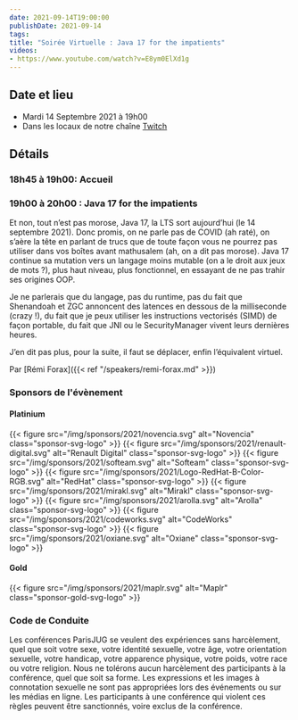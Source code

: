 ```yaml
---
date: 2021-09-14T19:00:00
publishDate: 2021-09-14
tags:
title: "Soirée Virtuelle : Java 17 for the impatients"
videos: 
- https://www.youtube.com/watch?v=E8ym0ElXd1g
---
```

## Date et lieu

* Mardi 14 Septembre 2021 à 19h00
* Dans les locaux de notre chaîne [Twitch](https://www.twitch.tv/parisjug)

## Détails

### 18h45 à 19h00: Accueil

### 19h00 à 20h00 : Java 17 for the impatients

Et non, tout n’est pas morose, Java 17, la LTS sort aujourd’hui (le 14 septembre 2021). Donc promis, on ne parle pas de COVID (ah raté), on s’aère la tête en parlant de trucs que de toute façon vous ne pourrez pas utiliser dans vos boîtes avant mathusalem (ah, on a dit pas morose). Java 17 continue sa mutation vers un langage moins mutable (on a le droit aux jeux de mots ?), plus haut niveau, plus fonctionnel, en essayant de ne pas trahir ses origines OOP.

Je ne parlerais que du langage, pas du runtime, pas du fait que Shenandoah et ZGC annoncent des latences en dessous de la milliseconde (crazy !), du fait que je peux utiliser les instructions vectorisés (SIMD) de façon portable, du fait que JNI ou le SecurityManager vivent leurs dernières heures.

J’en dit pas plus, pour la suite, il faut se déplacer, enfin l’équivalent virtuel.

Par [Rémi Forax]({{< ref "/speakers/remi-forax.md" >}}) 

### Sponsors de l'évènement

#### Platinium
{{< figure src="/img/sponsors/2021/novencia.svg" alt="Novencia" class="sponsor-svg-logo" >}}
{{< figure src="/img/sponsors/2021/renault-digital.svg" alt="Renault Digital" class="sponsor-svg-logo" >}}
{{< figure src="/img/sponsors/2021/softeam.svg" alt="Softeam" class="sponsor-svg-logo" >}}
{{< figure src="/img/sponsors/2021/Logo-RedHat-B-Color-RGB.svg" alt="RedHat" class="sponsor-svg-logo" >}}
{{< figure src="/img/sponsors/2021/mirakl.svg" alt="Mirakl" class="sponsor-svg-logo" >}}
{{< figure src="/img/sponsors/2021/arolla.svg" alt="Arolla" class="sponsor-svg-logo" >}}
{{< figure src="/img/sponsors/2021/codeworks.svg" alt="CodeWorks" class="sponsor-svg-logo" >}}
{{< figure src="/img/sponsors/2021/oxiane.svg" alt="Oxiane" class="sponsor-svg-logo" >}}

#### Gold
{{< figure src="/img/sponsors/2021/maplr.svg" alt="Maplr" class="sponsor-gold-svg-logo" >}}

### Code de Conduite
Les conférences ParisJUG se veulent des expériences sans harcèlement, quel que soit votre sexe, votre identité sexuelle, votre âge, votre orientation sexuelle, votre handicap, votre apparence physique, votre poids, votre race ou votre religion. Nous ne tolérons aucun harcèlement des participants à la conférence, quel que soit sa forme. Les expressions et les images à connotation sexuelle ne sont pas appropriées lors des événements ou sur les médias en ligne. Les participants à une conférence qui violent ces règles peuvent être sanctionnés, voire exclus de la conférence.